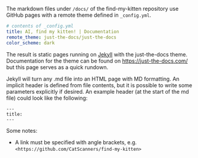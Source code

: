 The markdown files under `/docs/` of the find-my-kitten repository use GitHub pages with a remote theme defined in `_config.yml`.
```yml
# contents of _config.yml
title: AI, find my kitten! | Documentation
remote_theme: just-the-docs/just-the-docs
color_scheme: dark
```

The result is static pages running on [Jekyll](<https://jekyllrb.com/>) with the just-the-docs theme. Documentation for the theme can be found on <https://just-the-docs.com/> but this page serves as a quick rundown.

Jekyll will turn any .md file into an HTML page with MD formatting. An implicit header is defined from file contents, but it is possible to write some parameters explicitly if desired. An example header (at the start of the md file) could look like the following:
```
---
title:
---
```

Some notes:
- A link must be specified with angle brackets, e.g. `<https://github.com/CatScanners/find-my-kitten>`